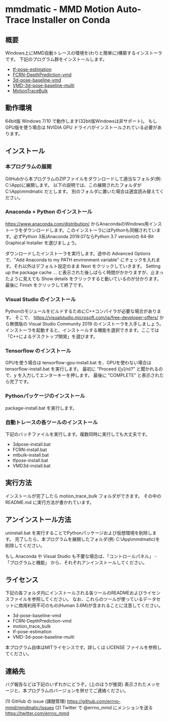 # mmdmatic - MMD Motion Auto-Trace Installer on Conda

## 概要
Windows上にMMD自動トレースの環境を(わりと簡単に)構築するインストーラです。
下記のプログラム群をインストールします。
 - [tf-pose-estimation](https://github.com/errno-mmd/tf-pose-estimation)
 - [FCRN-DepthPrediction-vmd](https://github.com/miu200521358/FCRN-DepthPrediction-vmd)
 - [3d-pose-baseline-vmd](https://github.com/miu200521358/3d-pose-baseline-vmd)
 - [VMD-3d-pose-baseline-multi](https://github.com/miu200521358/VMD-3d-pose-baseline-multi)
 - [MotionTraceBulk](https://github.com/errno-mmd/motion_trace_bulk/tree/mmdmatic)

## 動作環境

64bit版 Windows 7/10 で動作します(32bit版Windowsは非サポート)。
もしGPU版を使う場合は NVIDIA GPU ドライバがインストールされている必要があります。

## インストール

### 本プログラムの展開

GitHubから本プログラムのZIPファイルをダウンロードして適当なフォルダ(例: C:\App)に展開します。
以下の説明では、この展開されたフォルダが C:\App\mmdmatic だとします。
別のフォルダに置いた場合は適宜読み替えてください。

### Anaconda + Python のインストール

https://www.anaconda.com/distribution/ からAnacondaのWindows用インストーラをダウンロードします。このインストーラにはPythonも同梱されています。必ずPython 3系(Anaconda 2019.07ならPython 3.7 version)の 64-Bit Graphical Installer を選びましょう。

ダウンロードしたインストーラを実行します。途中の Advanced Options で、"Add Anaconda to my PATH environment variable" にチェックを入れます。それ以外はデフォルト設定のまま Next をクリックしていきます。
Setting up the package cache ... と表示された後しばらく時間がかかりますが、止まったように見えても Show details をクリックすると動いているのが分かります。最後に Finish をクリックして終了です。

### Visual Studio のインストール

PythonのモジュールをビルドするためにC++コンパイラが必要な場合があります。
そこで、 https://visualstudio.microsoft.com/ja/free-developer-offers/ から無償版の Visual Studio Community 2019 のインストーラを入手しましょう。
インストーラを起動すると、インストールする機能を選択できます。ここでは「C++によるデスクトップ開発」を選びます。

### Tensorflow のインストール

GPUを使う場合は tensorflow-gpu-install.bat を、GPUを使わない場合は tensorflow-install.bat を実行します。
最初に "Proceed ([y]/n)?" と聞かれるので、y を入力してエンターキーを押します。
最後に "COMPLETE" と表示されたら完了です。

### Pythonパッケージのインストール

package-install.bat を実行します。

### 自動トレースの各ツールのインストール

下記のバッチファイルを実行します。複数同時に実行しても大丈夫です。

- 3dpose-install.bat
- FCRN-install.bat
- mtbulk-install.bat
- tfpose-install.bat
- VMD3d-install.bat

## 実行方法

インストールが完了したら motion_trace_bulk フォルダができます。
その中の README.md に実行方法が書かれています。

## アンインストール方法

uninstall.bat を実行することでPythonパッケージおよび仮想環境を削除します。
完了したら、本プログラムを展開したフォルダ(例: C:\App\mmdmatic)を削除してください。

もし Anaconda や Visual Studio も不要な場合は、「コントロールパネル」 - 「プログラムと機能」 
から、それぞれアンインストールしてください。

## ライセンス

下記の各フォルダ内にインストールされる各ツールのREADMEおよびライセンスファイルを参照してください。
なお、これらのツールが使っているデータセットに商用利用不可のもの(Human 3.6M)が含まれることに注意してください。

- 3d-pose-baseline-vmd
- FCRN-DepthPrediction-vmd
- motion_trace_bulk
- tf-pose-estimation
- VMD-3d-pose-baseline-multi

本プログラム自体はMITライセンスです。詳しくは LICENSE ファイルを参照してください。

## 連絡先
バグ報告などは下記のいずれかにどうぞ。(上のほうが推奨)
表示されたメッセージと、本プログラムのバージョンを併せてご連絡ください。

(1) GitHub の issue (課題管理)
    https://github.com/errno-mmd/mmdmatic/issues
(2) Twitter で @errno_mmd にメンションを送る
    https://twitter.com/errno_mmd

